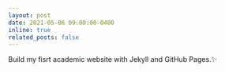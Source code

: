 ```yaml
---
layout: post
date: 2021-05-06 09:00:00-0400
inline: true
related_posts: false
---
```


Build my fisrt academic website with Jekyll and GitHub Pages.✨ 
